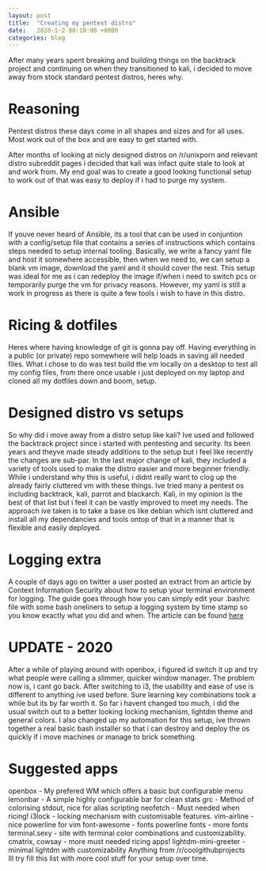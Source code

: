 ```yaml
---
layout: post
title:  "Creating my pentest distro"
date:   2020-1-2 00:10:00 +0000
categories: blog
---
```


After many years spent breaking and building things on the backtrack project and continuing on when they transitioned to kali, i decided to move away from stock standard pentest distros, heres why. 

# Reasoning
Pentest distros these days come in all shapes and sizes and for all uses. Most work out of the box and are easy to get started with.

After months of looking at nicly designed distros on /r/unixporn and relevant distro subreddit pages i decided that kali was infact quite stale to look at and work from.
My end goal was to create a good looking functional setup to work out of that was easy to deploy if i had to purge my system.

# Ansible
If youve never heard of Ansible, its a tool that can be used in conjuntion with a config/setup file that contains a series of instructions which contains steps needed to setup internal tooling. Basically, we write a fancy yaml file and host it somewhere accessible, then when we need to, we can setup a blank vm image, download the yaml and it should cover the rest. This setup was ideal for me as i can redeploy the image if/when i need to switch pcs or temporarily purge the vm for privacy reasons. However, my yaml is still a work in progress as there is quite a few tools i wish to have in this distro. 
# Ricing & dotfiles
Heres where having knowledge of git is gonna pay off. Having everything in a public (or private) repo somewhere will help loads in saving all needed files.
What i chose to do was test build the vm locally on a desktop to test all my config files, from there once usable i just deployed on my laptop and cloned all my dotfiles down and boom, setup.


# Designed distro vs setups
So why did i move away from a distro setup like kali? Ive used and followed the backtrack project since i started with pentesting and security. Its been years and theyve made steady additions to the setup but i feel like recently the changes are sub-par.
In the last major change of kali, they included a variety of tools used to make the distro easier and more beginner friendly. While i understand why this is useful, i didnt really want to clog up the already fairly cluttered vm with these things. 
Ive tried many a pentest os including backtrack, kali, parrot and blackarch. Kali, in my opinion is the best of that list but i feel it can be vastly improved to meet my needs.
The approach ive taken is to take a base os like debian which isnt cluttered and install all my dependancies and tools ontop of that in a manner that is flexible and easily deployed.

# Logging extra
A couple of days ago on twitter a user posted an extract from an article by Context Information Security about how to setup your terminal environment for logging. The guide goes through how you can simply edit your .bashrc file with some bash oneliners to setup a logging system by time stamp so you know exactly what you did and when. The article can be found [here](https://www.contextis.com/en/blog/logging-like-a-lumberjack)

# UPDATE - 2020
After a while of playing around with openbox, i figured id switch it up and try what people were calling a slimmer, quicker window manager. The problem now is, i cant go back. After switching to i3, the usability and ease of use is different to anything ive used before. Sure learning key combinations took a while but its by far worth it. So far i havent changed too much, i did the usual switch out to a better looking locking mechanism, lightdm theme and general colors. I also changed up my automation for this setup, ive thrown together a real basic bash installer so that i can destroy and deploy the os quickly if i move machines or manage to brick something. 

# Suggested apps 
openbox - My prefered WM which offers a basic but configurable menu
lemonbar - A simple highly configurable bar for clean stats
grc - Method of colorising stdout, nice for alias scripting
neofetch - Must needed when ricing!
i3lock - locking mechanism with customisable features.
vim-airline - nice powerline for vim
font-awesome - fonts
powerline fonts - more fonts
terminal.sexy - site with terminal color combinations and customizability.
cmatrix, cowsay - more must needed ricing apps!
lightdm-mini-greeter - minimal lightdm with customizability
Anything from /r/coolgithubprojects
<br>
Ill try fill this list with more cool stuff for your setup over time.
